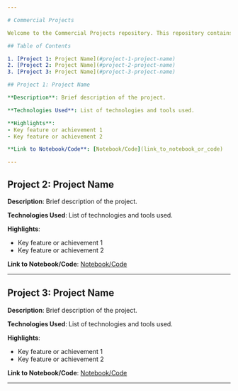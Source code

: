 ```yaml
---

# Commercial Projects

Welcome to the Commercial Projects repository. This repository contains projects I have worked on in professional settings, including IT companies, government organizations, startups, and within my own business.

## Table of Contents

1. [Project 1: Project Name](#project-1-project-name)
2. [Project 2: Project Name](#project-2-project-name)
3. [Project 3: Project Name](#project-3-project-name)

## Project 1: Project Name

**Description**: Brief description of the project.

**Technologies Used**: List of technologies and tools used.

**Highlights**:
- Key feature or achievement 1
- Key feature or achievement 2

**Link to Notebook/Code**: [Notebook/Code](link_to_notebook_or_code)

---
```


## Project 2: Project Name

**Description**: Brief description of the project.

**Technologies Used**: List of technologies and tools used.

**Highlights**:
- Key feature or achievement 1
- Key feature or achievement 2

**Link to Notebook/Code**: [Notebook/Code](link_to_notebook_or_code)

---

## Project 3: Project Name

**Description**: Brief description of the project.

**Technologies Used**: List of technologies and tools used.

**Highlights**:
- Key feature or achievement 1
- Key feature or achievement 2

**Link to Notebook/Code**: [Notebook/Code](link_to_notebook_or_code)

---